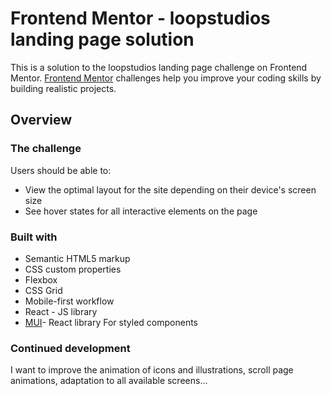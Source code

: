 # Frontend Mentor - loopstudios landing page solution

This is a solution to the loopstudios landing page challenge on Frontend Mentor. [Frontend Mentor](https://www.frontendmentor.io) challenges help you improve your coding skills by building realistic projects.

## Overview

### The challenge
Users should be able to:

 - View the optimal layout for the site depending on their device's screen size
 - See hover states for all interactive elements on the page

### Built with
 - Semantic HTML5 markup
 - CSS custom properties
 - Flexbox
 - CSS Grid
 - Mobile-first workflow
 - React - JS library
 - [MUI](https://mui.com/)- React library For styled components

### Continued development 
I want to improve the animation of icons and illustrations, scroll page animations, adaptation to all available screens...

